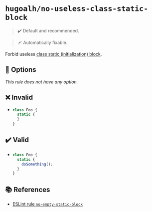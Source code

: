 # `hugoalh/no-useless-class-static-block`

> ✔️ Default and recommended.

> 🩹 Automatically fixable.

Forbid useless [class static (initialization) block](https://developer.mozilla.org/en-US/docs/Web/JavaScript/Reference/Classes/Static_initialization_blocks).

## 🔧 Options

*This rule does not have any option.*

## ❌ Invalid

- ```ts
  class Foo {
    static {
    }
  }
  ```

## ✔️ Valid

- ```ts
  class Foo {
    static {
      doSomething();
    }
  }
  ```

## 📚 References

- [ESLint rule `no-empty-static-block`](https://eslint.org/docs/latest/rules/no-empty-static-block)
